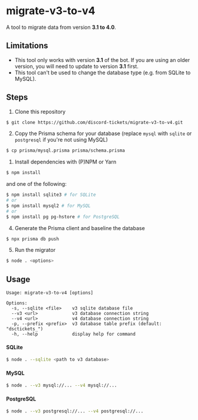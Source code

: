 # migrate-v3-to-v4

A tool to migrate data from version **3.1 to 4.0**.

## Limitations

- This tool only works with version **3.1** of the bot. If you are using an older version, you will need to update to version **3.1** first.
- This tool can't be used to change the database type (e.g. from SQLite to MySQL).

## Steps

1. Clone this repository

```sh
$ git clone https://github.com/discord-tickets/migrate-v3-to-v4.git
```

2. Copy the Prisma schema for your database (replace `mysql` with `sqlite` or `postgresql` if you're not using MySQL)

```sh
$ cp prisma/mysql.prisma prisma/schema.prisma
```

1. Install dependencies with (P)NPM or Yarn

```sh
$ npm install
```

and one of the following:

```sh
$ npm install sqlite3 # for SQLite
# or
$ npm install mysql2 # for MySQL
# or
$ npm install pg pg-hstore # for PostgreSQL
```

4. Generate the Prisma client and baseline the database

```sh
$ npx prisma db push
```

5. Run the migrator

```sh
$ node . <options>
```

## Usage

```
Usage: migrate-v3-to-v4 [options]

Options:
  -s, --sqlite <file>    v3 sqlite database file
  --v3 <url>             v3 database connection string
  --v4 <url>             v4 database connection string
  -p, --prefix <prefix>  v3 database table prefix (default: "dsctickets_")
  -h, --help             display help for command
```

#### SQLite

```sh
$ node . --sqlite <path to v3 database>
```

#### MySQL

```sh
$ node . --v3 mysql://... --v4 mysql://...
```

#### PostgreSQL

```sh
$ node . --v3 postgresql://... --v4 postgresql://...
```
